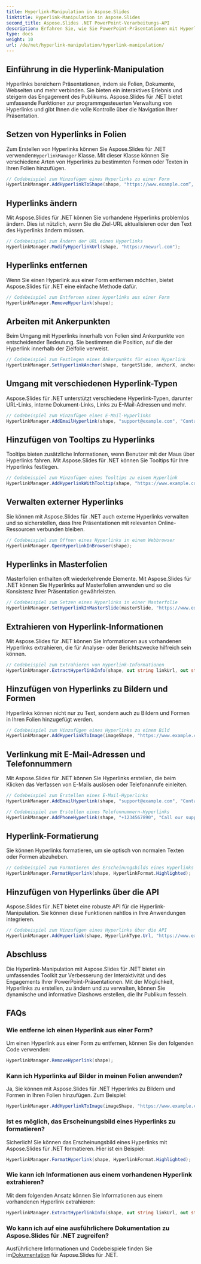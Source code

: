 ```yaml
---
title: Hyperlink-Manipulation in Aspose.Slides
linktitle: Hyperlink-Manipulation in Aspose.Slides
second_title: Aspose.Slides .NET PowerPoint-Verarbeitungs-API
description: Erfahren Sie, wie Sie PowerPoint-Präsentationen mit Hyperlinks mithilfe von Aspose.Slides für .NET verbessern. Erstellen, ändern und verwalten Sie interaktive Inhalte nahtlos.
type: docs
weight: 10
url: /de/net/hyperlink-manipulation/hyperlink-manipulation/
---
```


## Einführung in die Hyperlink-Manipulation

Hyperlinks bereichern Präsentationen, indem sie Folien, Dokumente, Webseiten und mehr verbinden. Sie bieten ein interaktives Erlebnis und steigern das Engagement des Publikums. Aspose.Slides für .NET bietet umfassende Funktionen zur programmgesteuerten Verwaltung von Hyperlinks und gibt Ihnen die volle Kontrolle über die Navigation Ihrer Präsentation.

## Setzen von Hyperlinks in Folien

 Zum Erstellen von Hyperlinks können Sie Aspose.Slides für .NET verwenden`HyperlinkManager` Klasse. Mit dieser Klasse können Sie verschiedene Arten von Hyperlinks zu bestimmten Formen oder Texten in Ihren Folien hinzufügen.

```csharp
// Codebeispiel zum Hinzufügen eines Hyperlinks zu einer Form
HyperlinkManager.AddHyperlinkToShape(shape, "https://www.example.com“, „Besuchen Sie unsere Website“);
```

## Hyperlinks ändern

Mit Aspose.Slides für .NET können Sie vorhandene Hyperlinks problemlos ändern. Dies ist nützlich, wenn Sie die Ziel-URL aktualisieren oder den Text des Hyperlinks ändern müssen.

```csharp
// Codebeispiel zum Ändern der URL eines Hyperlinks
HyperlinkManager.ModifyHyperlinkUrl(shape, "https://newurl.com");
```

## Hyperlinks entfernen

Wenn Sie einen Hyperlink aus einer Form entfernen möchten, bietet Aspose.Slides für .NET eine einfache Methode dafür.

```csharp
// Codebeispiel zum Entfernen eines Hyperlinks aus einer Form
HyperlinkManager.RemoveHyperlink(shape);
```

## Arbeiten mit Ankerpunkten

Beim Umgang mit Hyperlinks innerhalb von Folien sind Ankerpunkte von entscheidender Bedeutung. Sie bestimmen die Position, auf die der Hyperlink innerhalb der Zielfolie verweist.

```csharp
// Codebeispiel zum Festlegen eines Ankerpunkts für einen Hyperlink
HyperlinkManager.SetHyperlinkAnchor(shape, targetSlide, anchorX, anchorY);
```

## Umgang mit verschiedenen Hyperlink-Typen

Aspose.Slides für .NET unterstützt verschiedene Hyperlink-Typen, darunter URL-Links, interne Dokument-Links, Links zu E-Mail-Adressen und mehr.

```csharp
// Codebeispiel zum Hinzufügen eines E-Mail-Hyperlinks
HyperlinkManager.AddEmailHyperlink(shape, "support@example.com", "Contact Support");
```

## Hinzufügen von Tooltips zu Hyperlinks

Tooltips bieten zusätzliche Informationen, wenn Benutzer mit der Maus über Hyperlinks fahren. Mit Aspose.Slides für .NET können Sie Tooltips für Ihre Hyperlinks festlegen.

```csharp
// Codebeispiel zum Hinzufügen eines Tooltips zu einem Hyperlink
HyperlinkManager.AddHyperlinkWithTooltip(shape, "https://www.example.com“, „Besuchen Sie unsere Website“, „Klicken Sie zum Erkunden“);
```

## Verwalten externer Hyperlinks

Sie können mit Aspose.Slides für .NET auch externe Hyperlinks verwalten und so sicherstellen, dass Ihre Präsentationen mit relevanten Online-Ressourcen verbunden bleiben.

```csharp
// Codebeispiel zum Öffnen eines Hyperlinks in einem Webbrowser
HyperlinkManager.OpenHyperlinkInBrowser(shape);
```

## Hyperlinks in Masterfolien

Masterfolien enthalten oft wiederkehrende Elemente. Mit Aspose.Slides für .NET können Sie Hyperlinks auf Masterfolien anwenden und so die Konsistenz Ihrer Präsentation gewährleisten.

```csharp
// Codebeispiel zum Setzen eines Hyperlinks in einer Masterfolie
HyperlinkManager.SetHyperlinkInMasterSlide(masterSlide, "https://www.example.com“, „Besuchen Sie unsere Website“);
```

## Extrahieren von Hyperlink-Informationen

Mit Aspose.Slides für .NET können Sie Informationen aus vorhandenen Hyperlinks extrahieren, die für Analyse- oder Berichtszwecke hilfreich sein können.

```csharp
// Codebeispiel zum Extrahieren von Hyperlink-Informationen
HyperlinkManager.ExtractHyperlinkInfo(shape, out string linkUrl, out string linkText);
```

## Hinzufügen von Hyperlinks zu Bildern und Formen

Hyperlinks können nicht nur zu Text, sondern auch zu Bildern und Formen in Ihren Folien hinzugefügt werden.

```csharp
// Codebeispiel zum Hinzufügen eines Hyperlinks zu einem Bild
HyperlinkManager.AddHyperlinkToImage(imageShape, "https://www.example.com“, „Klicken Sie auf das Bild, um mehr zu erfahren“);
```

## Verlinkung mit E-Mail-Adressen und Telefonnummern

Mit Aspose.Slides für .NET können Sie Hyperlinks erstellen, die beim Klicken das Verfassen von E-Mails auslösen oder Telefonanrufe einleiten.

```csharp
// Codebeispiel zum Erstellen eines E-Mail-Hyperlinks
HyperlinkManager.AddEmailHyperlink(shape, "support@example.com", "Contact Support");

// Codebeispiel zum Erstellen eines Telefonnummern-Hyperlinks
HyperlinkManager.AddPhoneHyperlink(shape, "+1234567890", "Call our support");
```

## Hyperlink-Formatierung

Sie können Hyperlinks formatieren, um sie optisch von normalen Texten oder Formen abzuheben.

```csharp
// Codebeispiel zum Formatieren des Erscheinungsbilds eines Hyperlinks
HyperlinkManager.FormatHyperlink(shape, HyperlinkFormat.Highlighted);
```

## Hinzufügen von Hyperlinks über die API

Aspose.Slides für .NET bietet eine robuste API für die Hyperlink-Manipulation. Sie können diese Funktionen nahtlos in Ihre Anwendungen integrieren.

```csharp
// Codebeispiel zum Hinzufügen eines Hyperlinks über die API
HyperlinkManager.AddHyperlink(shape, HyperlinkType.Url, "https://www.example.com");
```

## Abschluss

Die Hyperlink-Manipulation mit Aspose.Slides für .NET bietet ein umfassendes Toolkit zur Verbesserung der Interaktivität und des Engagements Ihrer PowerPoint-Präsentationen. Mit der Möglichkeit, Hyperlinks zu erstellen, zu ändern und zu verwalten, können Sie dynamische und informative Diashows erstellen, die Ihr Publikum fesseln.

## FAQs

### Wie entferne ich einen Hyperlink aus einer Form?

Um einen Hyperlink aus einer Form zu entfernen, können Sie den folgenden Code verwenden:

```csharp
HyperlinkManager.RemoveHyperlink(shape);
```

### Kann ich Hyperlinks auf Bilder in meinen Folien anwenden?

Ja, Sie können mit Aspose.Slides für .NET Hyperlinks zu Bildern und Formen in Ihren Folien hinzufügen. Zum Beispiel:

```csharp
HyperlinkManager.AddHyperlinkToImage(imageShape, "https://www.example.com“, „Klicken Sie auf das Bild, um mehr zu erfahren“);
```

### Ist es möglich, das Erscheinungsbild eines Hyperlinks zu formatieren?

Sicherlich! Sie können das Erscheinungsbild eines Hyperlinks mit Aspose.Slides für .NET formatieren. Hier ist ein Beispiel:

```csharp
HyperlinkManager.FormatHyperlink(shape, HyperlinkFormat.Highlighted);
```

### Wie kann ich Informationen aus einem vorhandenen Hyperlink extrahieren?

Mit dem folgenden Ansatz können Sie Informationen aus einem vorhandenen Hyperlink extrahieren:

```csharp
HyperlinkManager.ExtractHyperlinkInfo(shape, out string linkUrl, out string linkText);
```

### Wo kann ich auf eine ausführlichere Dokumentation zu Aspose.Slides für .NET zugreifen?

Ausführlichere Informationen und Codebeispiele finden Sie im[Dokumentation](https://reference.aspose.com/slides/net/) für Aspose.Slides für .NET.